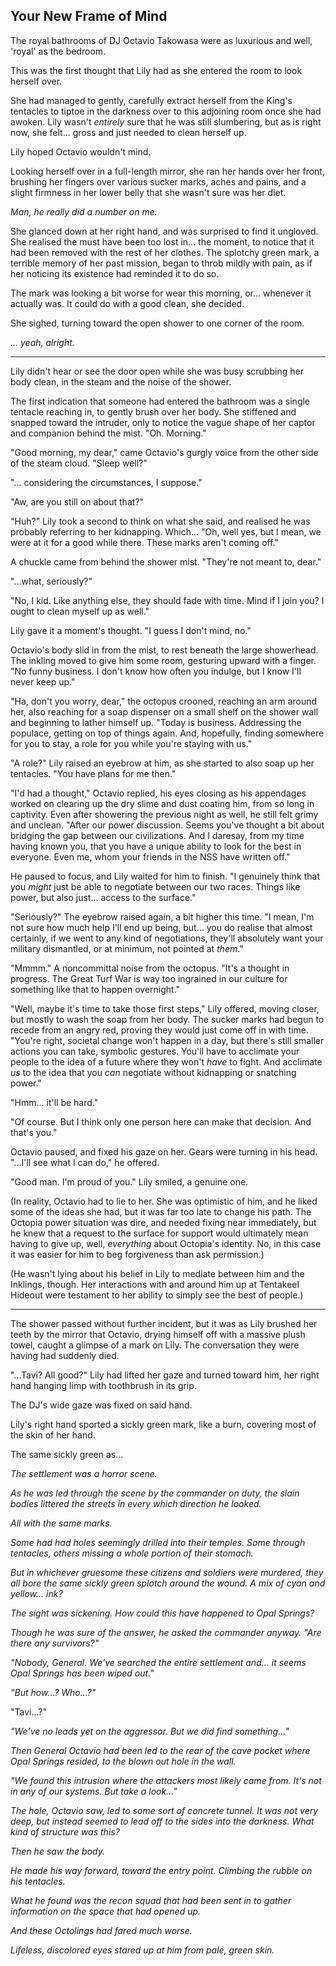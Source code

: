 ## Your New Frame of Mind

The royal bathrooms of DJ Octavio Takowasa were as luxurious and well, 'royal' as the bedroom. 

This was the first thought that Lily had as she entered the room to look herself over.

She had managed to gently, carefully extract herself from the King's tentacles to tiptoe in the darkness over to this adjoining room once she had awoken. Lily wasn't *entirely* sure that he was still slumbering, but as is right now, she felt... gross and just needed to clean herself up.

Lily hoped Octavio wouldn't mind.

Looking herself over in a full-length mirror, she ran her hands over her front, brushing her fingers over various sucker marks, aches and pains, and a slight firmness in her lower belly that she wasn't sure was her diet.

*Man, he really did a number on me.*

She glanced down at her right hand, and was surprised to find it ungloved. She realised the must have been too lost in... the moment, to notice that it had been removed with the rest of her clothes. The splotchy green mark, a terrible memory of her past mission, began to throb mildly with pain, as if her noticing its existence had reminded it to do so.

The mark was looking a bit worse for wear this morning, or... whenever it actually was. It could do with a good clean, she decided.

She sighed, turning toward the open shower to one corner of the room.

*... yeah, alright.*

----

Lily didn't hear or see the door open while she was busy scrubbing her body clean, in the steam and the noise of the shower.

The first indication that someone had entered the bathroom was a single tentacle reaching in, to gently brush over her body. She stiffened and snapped toward the intruder, only to notice the vague shape of her captor and companion behind the mist. "Oh. Morning."

"Good morning, my dear," came Octavio's gurgly voice from the other side of the steam cloud. "Sleep well?"

"... considering the circumstances, I suppose."

"Aw, are you still on about that?"

"Huh?" Lily took a second to think on what she said, and realised he was probably referring to her kidnapping. Which... "Oh, well yes, but I mean, we were at it for a good while there. These marks aren't coming off."

A chuckle came from behind the shower mist. "They're not meant to, dear."

"...what, seriously?"

"No, I kid. Like anything else, they should fade with time. Mind if I join you? I ought to clean myself up as well."

Lily gave it a moment's thought. "I guess I don't mind, no."

Octavio's body slid in from the mist, to rest beneath the large showerhead. The inkling moved to give him some room, gesturing upward with a finger. "No funny business. I don't know how often you indulge, but I know I'll never keep up."

"Ha, don't you worry, dear," the octopus crooned, reaching an arm around her, also reaching for a soap dispenser on a small shelf on the shower wall and beginning to lather himself up. "Today is business. Addressing the populace, getting on top of things again. And, hopefully, finding somewhere for you to stay, a role for you while you're staying with us."

"A role?" Lily raised an eyebrow at him, as she started to also soap up her tentacles. "You have plans for me then."

"I'd had a thought," Octavio replied, his eyes closing as his appendages worked on clearing up the dry slime and dust coating him, from so long in captivity. Even after showering the previous night as well, he still felt grimy and unclean. "After our power discussion. Seems you've thought a bit about bridging the gap between our civilizations. And I daresay, from my time having known you, that you have a unique ability to look for the best in everyone. Even me, whom your friends in the NSS have written off."

He paused to focus, and Lily waited for him to finish. "I genuinely think that you *might* just be able to negotiate between our two races. Things like power, but also just... access to the surface."

"Seriously?" The eyebrow raised again, a bit higher this time. "I mean, I'm not sure how much help I'll end up being, but... you do realise that almost certainly, if we went to any kind of negotiations, they'll absolutely want your military dismantled, or at minimum, not pointed at *them*."

"Mmmm." A noncommittal noise from the octopus. "It's a thought in progress. The Great Turf War is way too ingrained in our culture for something like that to happen overnight."

"Well, maybe it's time to take those first steps," Lily offered, moving closer, but mostly to wash the soap from her body. The sucker marks had begun to recede from an angry red, proving they would just come off in with time. "You're right, societal change won't happen in a day, but there's still smaller actions you can take, symbolic gestures. You'll have to acclimate your people to the idea of a future where they won't *have* to fight. And acclimate *us* to the idea that you *can* negotiate without kidnapping or snatching power."

"Hmm... it'll be hard."

"Of course. But I think only one person here can make that decision. And that's you."

Octavio paused, and fixed his gaze on her. Gears were turning in his head. "...I'll see what I can do," he offered.

"Good man. I'm proud of you." Lily smiled, a genuine one.

(In reality, Octavio had to lie to her. She was optimistic of him, and he liked some of the ideas she had, but it was far too late to change his path. The Octopia power situation was dire, and needed fixing near immediately, but he knew that a request to the surface for support would ultimately mean having to give up, well, *everything* about Octopia's identity. No, in this case it was easier for him to beg forgiveness than ask permission.)

(He wasn't lying about his belief in Lily to mediate between him and the Inklings, though. Her interactions with and around him up at Tentakeel Hideout were testament to her ability to simply see the best of people.)

----

The shower passed without further incident, but it was as Lily brushed her teeth by the mirror that Octavio, drying himself off with a massive plush towel, caught a glimpse of a mark on Lily. The conversation they were having had suddenly died.

"...Tavi? All good?" Lily had lifted her gaze and turned toward him, her right hand hanging limp with toothbrush in its grip.

The DJ's wide gaze was fixed on said hand.

Lily's right hand sported a sickly green mark, like a burn, covering most of the skin of her hand.

The same sickly green as...

*The settlement was a horror scene.*

*As he was led through the scene by the commander on duty, the slain bodies littered the streets in every which direction he looked.*

*All with the same marks.*

*Some had had holes seemingly drilled into their temples. Some through tentacles, others missing a whole portion of their stomach.*

*But in whichever gruesome these citizens and soldiers were murdered, they all bore the same sickly green splotch around the wound. A mix of cyan and yellow... ink?*

*The sight was sickening. How could this have happened to Opal Springs?*

*Though he was sure of the answer, he asked the commander anyway. "Are there any survivors?"*

*"Nobody, General. We've searched the entire settlement and... it seems Opal Springs has been wiped out."*

*"But how...? Who...?"*

"Tavi...?"

*"We've no leads yet on the aggressor. But we did find something..."*

*Then General Octavio had been led to the rear of the cave pocket where Opal Springs resided, to the blown out hole in the wall.*

*"We found this intrusion where the attackers most likely came from. It's not in any of our systems. But take a look..."*

*The hole, Octavio saw, led to some sort of concrete tunnel. It was not very deep, but instead seemed to lead off to the sides into the darkness. What kind of structure was this?*

*Then he saw the body.*

*He made his way forward, toward the entry point. Climbing the rubble on his tentacles.*

*What he found was the recon squad that had been sent in to gather information on the space that had opened up.*

*And these Octolings had fared much worse.*

*Lifeless, discolored eyes stared up at him from pale, green skin.*